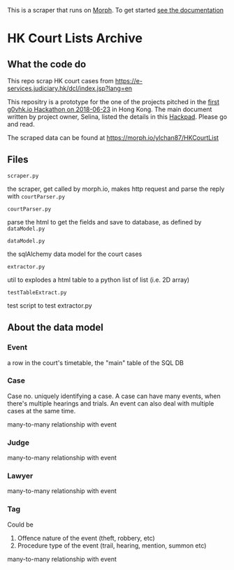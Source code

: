 This is a scraper that runs on [Morph](https://morph.io). To get started [see the documentation](https://morph.io/documentation)

# HK Court Lists Archive

## What the code do
This repo scrap HK court cases from
https://e-services.judiciary.hk/dcl/index.jsp?lang=en

This repositry is a prototype for the one of the projects pitched in the [first g0vhk.io Hackathon on 2018-06-23](https://beta.hackfoldr.org/g0vhk1st/) in Hong Kong. The main document written by project owner, Selina, listed the details in this [Hackpad](https://hackpad.tw/HK-Court-Lists-Archive-e6DAOVBLRoh). Please go and read.

The scraped data can be found at https://morph.io/ylchan87/HKCourtList

## Files
`scraper.py`

the scraper, get called by morph.io, makes http request and parse the reply with `courtParser.py`

`courtParser.py`

parse the html to get the fields and save to database, as defined by `dataModel.py`

`dataModel.py`

the sqlAlchemy data model for the court cases

`extractor.py`

util to explodes a html table to a python list of list (i.e. 2D array)

`testTableExtract.py`

test script to test extractor.py

## About the data model

### Event
a row in the court's timetable, the "main" table of the SQL DB

### Case
Case no. uniquely identifying a case. A case can have many events, when there's multiple hearings and trials.
An event can also deal with multiple cases at the same time.

many-to-many relationship with event

### Judge
many-to-many relationship with event

### Lawyer
many-to-many relationship with event

### Tag
Could be
1. Offence nature of the event (theft, robbery, etc)
2. Procedure type of the event (trail, hearing, mention, summon etc)

many-to-many relationship with event

